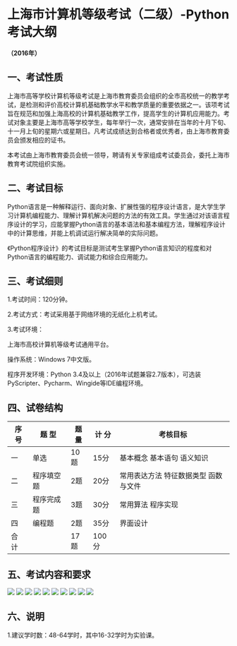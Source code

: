 # 上海市计算机等级考试（二级）-Python考试大纲

**（2016年）**

## 一、考试性质

上海市高等学校计算机等级考试是上海市教育委员会组织的全市高校统一的教学考试，是检测和评价高校计算机基础教学水平和教学质量的重要依据之一。该项考试旨在规范和加强上海高校的计算机基础教学工作，提高学生的计算机应用能力。考试对象主要是上海市高等学校学生，每年举行一次，通常安排在当年的十月下旬、十一月上旬的星期六或星期日。凡考试成绩达到合格者或优秀者，由上海市教育委员会颁发相应的证书。

本考试由上海市教育委员会统一领导，聘请有关专家组成考试委员会，委托上海市教育考试院组织实施。

## 二、考试目标

Python语言是一种解释运行、面向对象、扩展性强的程序设计语言，是大学生学习计算机编程能力、理解计算机解决问题的方法的有效工具。学生通过对该语言程序设计的学习，应能掌握Python语言的基本语法和基本编程方法，理解程序设计中的计算思维，并能上机调试运行解决简单的实际问题。

《Python程序设计》的考试目标是测试考生掌握Python语言知识的程度和对Python语言的编程能力、调试能力和综合应用能力。

## 三、考试细则

1.考试时间：120分钟。

2.考试方式：考试采用基于网络环境的无纸化上机考试。

3.考试环境：

上海市高校计算机等级考试通用平台。

操作系统：Windows 7中文版。

程序开发环境：Python 3.4及以上（2016年试题兼容2.7版本），可选装PyScripter、Pycharm、Wingide等IDE编程环境。

## 四、试卷结构

序 号 | 题 型 | 题 量 | 计 分 | 考核目标
--- | --- | --- | --- | --- |
一 | 单选 | 10题 | 15分 | 基本概念 基本语句 语义知识 |
二 | 程序填空题 | 2题 | 20分 | 常用表达方法 特征数据类型 函数与文件 |
三 | 程序完成题 | 3题 | 30分 | 常用算法 程序实现 |
四 | 编程题 | 2题 | 35分 | 界面设计 | 图形绘制 | 综合应用 |
合 计 |  | 17题 | 100分 |  |

## 五、考试内容和要求

![](https://raw.githubusercontent.com/leven-cn/PythonStart/v0.0.1/figures/fig-0005.png)
![](https://raw.githubusercontent.com/leven-cn/PythonStart/v0.0.1/figures/fig-0006.png)
![](https://raw.githubusercontent.com/leven-cn/PythonStart/v0.0.1/figures/fig-0007.png)
![](https://raw.githubusercontent.com/leven-cn/PythonStart/v0.0.1/figures/fig-0008.png)
![](https://raw.githubusercontent.com/leven-cn/PythonStart/v0.0.1/figures/fig-0009.png)
![](https://raw.githubusercontent.com/leven-cn/PythonStart/v0.0.1/figures/fig-0010.png)
![](https://raw.githubusercontent.com/leven-cn/PythonStart/v0.0.1/figures/fig-0011.png)
![](https://raw.githubusercontent.com/leven-cn/PythonStart/v0.0.1/figures/fig-0012.png)
![](https://raw.githubusercontent.com/leven-cn/PythonStart/v0.0.1/figures/fig-0013.png)
![](https://raw.githubusercontent.com/leven-cn/PythonStart/v0.0.1/figures/fig-0014.png)

## 六、说明

1.建议学时数：48-64学时，其中16-32学时为实验课。
